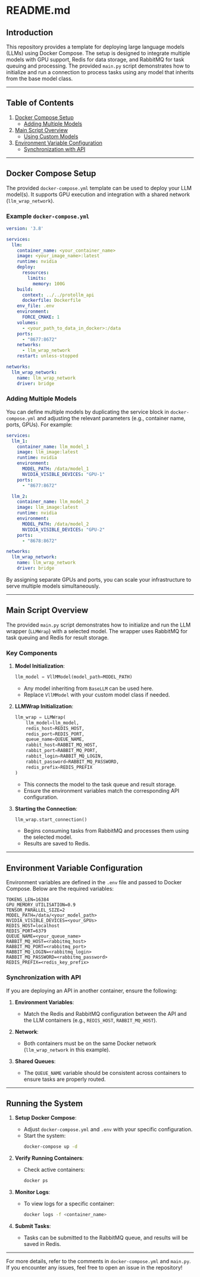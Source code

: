 
# README.md

## Introduction

This repository provides a template for deploying large language models (LLMs) using Docker Compose. The setup is designed to integrate multiple models with GPU support, Redis for data storage, and RabbitMQ for task queuing and processing. The provided `main.py` script demonstrates how to initialize and run a connection to process tasks using any model that inherits from the base model class.

---

## Table of Contents

1. [Docker Compose Setup](#docker-compose-setup)
   - [Adding Multiple Models](#adding-multiple-models)
2. [Main Script Overview](#main-script-overview)
   - [Using Custom Models](#using-custom-models)
3. [Environment Variable Configuration](#environment-variable-configuration)
   - [Synchronization with API](#synchronization-with-api)

---

## Docker Compose Setup

The provided `docker-compose.yml` template can be used to deploy your LLM model(s). It supports GPU execution and integration with a shared network (`llm_wrap_network`).

### Example `docker-compose.yml`

```yaml
version: '3.8'

services:
  llm:
    container_name: <your_container_name>
    image: <your_image_name>:latest
    runtime: nvidia
    deploy:
      resources:
        limits:
          memory: 100G
    build:
      context: ../../protollm_api
      dockerfile: Dockerfile
    env_file: .env
    environment:
      FORCE_CMAKE: 1
    volumes:
      - <your_path_to_data_in_docker>:/data
    ports:
      - "8677:8672"
    networks:
      - llm_wrap_network
    restart: unless-stopped

networks:
  llm_wrap_network:
    name: llm_wrap_network
    driver: bridge
```

### Adding Multiple Models

You can define multiple models by duplicating the service block in `docker-compose.yml` and adjusting the relevant parameters (e.g., container name, ports, GPUs). For example:

```yaml
services:
  llm_1:
    container_name: llm_model_1
    image: llm_image:latest
    runtime: nvidia
    environment:
      MODEL_PATH: /data/model_1
      NVIDIA_VISIBLE_DEVICES: "GPU-1"
    ports:
      - "8677:8672"

  llm_2:
    container_name: llm_model_2
    image: llm_image:latest
    runtime: nvidia
    environment:
      MODEL_PATH: /data/model_2
      NVIDIA_VISIBLE_DEVICES: "GPU-2"
    ports:
      - "8678:8672"

networks:
  llm_wrap_network:
    name: llm_wrap_network
    driver: bridge
```

By assigning separate GPUs and ports, you can scale your infrastructure to serve multiple models simultaneously.

---

## Main Script Overview

The provided `main.py` script demonstrates how to initialize and run the LLM wrapper (`LLMWrap`) with a selected model. The wrapper uses RabbitMQ for task queuing and Redis for result storage.

### Key Components

1. **Model Initialization**:
   ```python
   llm_model = VllMModel(model_path=MODEL_PATH)
   ```
   - Any model inheriting from `BaseLLM` can be used here.
   - Replace `VllMModel` with your custom model class if needed.

2. **LLMWrap Initialization**:
   ```python
   llm_wrap = LLMWrap(
       llm_model=llm_model,
       redis_host=REDIS_HOST,
       redis_port=REDIS_PORT,
       queue_name=QUEUE_NAME,
       rabbit_host=RABBIT_MQ_HOST,
       rabbit_port=RABBIT_MQ_PORT,
       rabbit_login=RABBIT_MQ_LOGIN,
       rabbit_password=RABBIT_MQ_PASSWORD,
       redis_prefix=REDIS_PREFIX
   )
   ```
   - This connects the model to the task queue and result storage.
   - Ensure the environment variables match the corresponding API configuration.

3. **Starting the Connection**:
   ```python
   llm_wrap.start_connection()
   ```
   - Begins consuming tasks from RabbitMQ and processes them using the selected model.
   - Results are saved to Redis.

---

## Environment Variable Configuration

Environment variables are defined in the `.env` file and passed to Docker Compose. Below are the required variables:

```plaintext
TOKENS_LEN=16384
GPU_MEMORY_UTILISATION=0.9
TENSOR_PARALLEL_SIZE=2
MODEL_PATH=/data/<your_model_path>
NVIDIA_VISIBLE_DEVICES=<your_GPUs>
REDIS_HOST=localhost
REDIS_PORT=6379
QUEUE_NAME=<your_queue_name>
RABBIT_MQ_HOST=<rabbitmq_host>
RABBIT_MQ_PORT=<rabbitmq_port>
RABBIT_MQ_LOGIN=<rabbitmq_login>
RABBIT_MQ_PASSWORD=<rabbitmq_password>
REDIS_PREFIX=<redis_key_prefix>
```

### Synchronization with API

If you are deploying an API in another container, ensure the following:
1. **Environment Variables**:
   - Match the Redis and RabbitMQ configuration between the API and the LLM containers (e.g., `REDIS_HOST`, `RABBIT_MQ_HOST`).

2. **Network**:
   - Both containers must be on the same Docker network (`llm_wrap_network` in this example).

3. **Shared Queues**:
   - The `QUEUE_NAME` variable should be consistent across containers to ensure tasks are properly routed.

---

## Running the System

1. **Setup Docker Compose**:
   - Adjust `docker-compose.yml` and `.env` with your specific configuration.
   - Start the system:
     ```bash
     docker-compose up -d
     ```

2. **Verify Running Containers**:
   - Check active containers:
     ```bash
     docker ps
     ```

3. **Monitor Logs**:
   - To view logs for a specific container:
     ```bash
     docker logs -f <container_name>
     ```

4. **Submit Tasks**:
   - Tasks can be submitted to the RabbitMQ queue, and results will be saved in Redis.

---

For more details, refer to the comments in `docker-compose.yml` and `main.py`. If you encounter any issues, feel free to open an issue in the repository!
